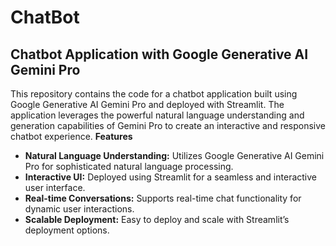 # ChatBot
## Chatbot Application with Google Generative AI Gemini Pro
This repository contains the code for a chatbot application built using Google Generative AI Gemini Pro and deployed with Streamlit. The application leverages the powerful natural language understanding and generation capabilities of Gemini Pro to create an interactive and responsive chatbot experience.
**Features**
- **Natural Language Understanding:** Utilizes Google Generative AI Gemini Pro for sophisticated natural language processing.
- **Interactive UI:** Deployed using Streamlit for a seamless and interactive user interface.
- **Real-time Conversations:** Supports real-time chat functionality for dynamic user interactions.
- **Scalable Deployment:** Easy to deploy and scale with Streamlit’s deployment options.
